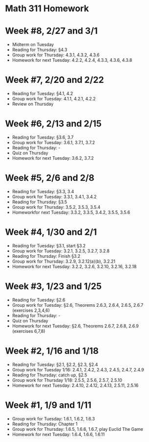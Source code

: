 # Math 311 Homework

# Week #8, 2/27 and 3/1

* Midterm on Tuesday
* Reading for Thursday: §4.3
* Group work for Thursday: 4.3.1, 4.3.2, 4.3.6
* Homework for next Tuesday: 4.2.2, 4.2.4, 4.3.3, 4.3.6, 4.3.8

# Week #7, 2/20 and 2/22

* Reading for Tuesday: §4.1, 4.2
* Group work for Tuesday: 4.1.1, 4.2.1, 4.2.2
* Review on Thursday

# Week #6, 2/13 and 2/15

* Reading for Tuesday: §3.6, 3.7
* Group work for Tuesday: 3.6.1, 3.7.1, 3.7.2
* Reading for Thursday: -
* Quiz on Thursday
* Homework for next Tuesday: 3.6.2, 3.7.2

# Week #5, 2/6 and 2/8

* Reading for Tuesday: §3.3, 3.4
* Group work for Tuesday: 3.3.1, 3.4.1, 3.4.2
* Reading for Thursday: §3.5
* Group work for Thursday: 3.5.2, 3.5.3, 3.5.4
* Homeworkfor next Tuesday: 3.3.2, 3.3.5, 3.4.2, 3.5.5, 3.5.6

# Week #4, 1/30 and 2/1

* Reading for Tuesday: §3.1, start §3.2
* Group work for Tuesday: 3.2.1, 3.2.5, 3.2.7, 3.2.8
* Reading for Thursday: Finish §3.2
* Group work for Thursday: 3.2.9, 3.2.12(a)(b), 3.2.21
* Homework for next Tuesday: 3.2.2, 3.2.6, 3.2.10, 3.2.16, 3.2.18

# Week #3, 1/23 and 1/25

* Reading for Tuesday: §2.6
* Group work for Tuesday: §2.6, Theorems 2.6.3, 2.6.4, 2.6.5, 2.6.7 (exercises 2,3,4,6)
* Reading for Thursday: -
* Quiz on Thursday
* Homework for next Tuesday: §2.6, Theorems 2.6.7, 2.6.8, 2.6.9 (exercises 6,7,8)

# Week #2, 1/16 and 1/18

* Reading for Tuesday: §2.1, §2.2, §2.3, §2.4
* Group work for Tuesday 1/16: 2.4.1, 2.4.2, 2.4.3, 2.4.5, 2.4.7, 2.4.9
* Reading for Thursday: catch up, §2.5
* Group work for Thursday 1/18: 2.5.5, 2.5.6, 2.5.7, 2.5.10
* Homework for next Tuesday: 2.4.10, 2.4.12, 2.4.13, 2.5.11, 2.5.16

# Week #1, 1/9 and 1/11

* Group work for Tuesday: 1.6.1, 1.6.2, 1.6.3
* Reading for Thursday: Chapter 1
* Group work for Thursday: 1.6.5, 1.6.6, 1.6.7, play Euclid The Game
* Homework for next Tuesday: 1.6.4, 1.6.6, 1.6.11


